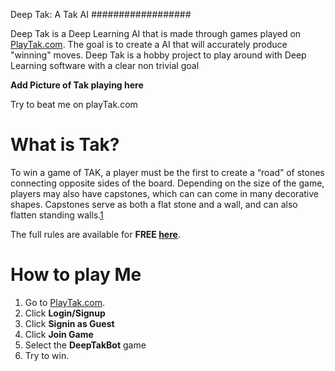 Deep Tak: A Tak AI
##################

Deep Tak is a Deep Learning AI that is made through games played on [PlayTak.com](https://www.playtak.com/).
The goal is to create a AI that will accurately produce "winning" moves.
Deep Tak is a hobby project to play around with Deep Learning software with a clear non trivial goal


**Add Picture of Tak playing here**


Try to beat me on playTak.com 

What is Tak?
=============
To win a game of TAK, a player must be the first to create a “road” of stones connecting opposite sides of the board.
Depending on the size of the game, players may also have capstones, which can can come in many decorative shapes. Capstones serve as both a flat stone and a wall, and can also flatten standing walls.[1](http://cheapass.com/tak/)

The full rules are available for **FREE [here](http://cheapass.com/wp-content/uploads/2016/05/TakWebRules.pdf)**.

How to play Me
==============
1. Go to [PlayTak.com](https://www.playtak.com/).
2. Click **Login/Signup**
3. Click **Signin as Guest**
4. Click **Join Game**
5. Select the **DeepTakBot** game
6. Try to win.
